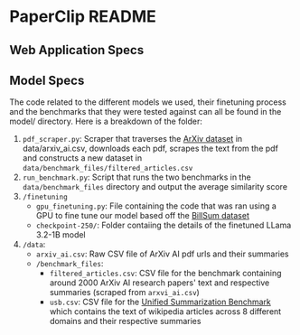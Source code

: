 # PaperClip README

## Web Application Specs

## Model Specs
The code related to the different models we used, their finetuning process and the benchmarks that they were tested against can all be found in the model/ directory. Here is a breakdown of the folder:

1. `pdf_scraper.py`: Scraper that traverses the [ArXiv dataset](https://www.kaggle.com/datasets/sumitm004/arxiv-scientific-research-papers-dataset) in data/arxiv_ai.csv, downloads each pdf, scrapes the text from the pdf and constructs a new dataset in `data/benchmark_files/filtered_articles.csv`
2. `run_benchmark.py`: Script that runs the two benchmarks in the `data/benchmark_files` directory and output the average similarity score
2. `/finetuning`
    - `gpu_finetuning.py`: File containing the code that was ran using a GPU to fine tune our model based off the [BillSum dataset](https://huggingface.co/datasets/FiscalNote/billsum?library=datasets)
    - `checkpoint-250/`: Folder contaiing the details of the finetuned LLama 3.2-1B model
3. `/data`:
    - `arxiv_ai.csv`: Raw CSV file of ArXiv AI pdf urls and their summaries
    - `/benchmark_files`:
        - `filtered_articles.csv`: CSV file for the benchmark containing around 2000 ArXiv AI research papers' text and respective summaries (scraped from `arxvi_ai.csv`)
        - `usb.csv`: CSV file for the [Unified Summarization Benchmark](https://huggingface.co/datasets/kundank/usb) which contains the text of wikipedia articles across 8 different domains and their respective summaries